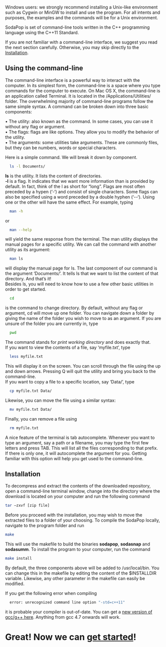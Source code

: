 Windows users: we strongly recommend installing a Unix-like environment such as Cygwin or MinGW to install and use the program. For all intents and purposes, the examples and the commands will be for a Unix environment. 

SodaPop is set of command-line tools written in the C++ programming language using the C++11 Standard.

If you are not familiar with a command-line interface, we suggest you read the next section carefully. Otherwise, you may skip directly to the [Installation](#installation).

## Using the command-line

The command-line interface is a powerful way to interact with the computer. In its simplest form, the command-line is a space where you type commands for the computer to execute. On Mac OS X, the command-line is an application called Terminal. It is located in the /Applications/Utilities/ folder. 
The overwhelming majority of command-line programs follow the same simple syntax. A command can be broken down into three basic components:

  •	The utility: also known as the command. In some cases, you can use it without any flag or argument.  
  •	The flags: flags are like options. They allow you to modify the behavior of the utility.   
  •	The arguments: some utilities take arguments. These are commonly files, but they can be numbers, words or special characters.  

Here is a simple command. We will break it down by component.
>
```bash
  ls -l Documents/
```  
**ls** is the utility. It lists the content of directories.  
**-l** is a flag. It indicates that we want more information than is provided by default. In fact, think of the l as short for “long”. Flags are most often preceded by a hypen (‘-‘) and consist of single characters. Some flags can also be specified using a word preceded by a double hyphen (‘--‘). Using one or the other will have the same effect. For example, typing
>
```bash
  man -h
```
or
>
```bash
  man --help
```

will yield the same response from the terminal. The man utility displays the manual pages for a specific utility. We can call the command with another utility as its argument: 
>
```bash
  man ls
```  
will display the manual page for ls.
The last component of our command is the argument ‘Documents/’. It tells ls that we want to list the content of that directory. And that’s it!  
Besides ls, you will need to know how to use a few other basic utilities in order to get started.
>
```bash
  cd
```  
is the command to change directory. By default, without any flag or argument, cd will move up one folder. You can navigate down a folder by giving the name of the folder you wish to move to as an argument. If you are unsure of the folder you are currently in, type
>
```bash
  pwd
```  
The command stands for *print working directory* and does exactly that.  
If you want to view the contents of a file, say ‘myfile.txt’, type
>
```bash
  less myfile.txt
```  
This will display it on the screen. You can scroll through the file using the up and down arrows. Pressing Q will quit the utility and bring you back to the command-line.  
If you want to copy a file to a specific location, say ‘Data/’, type
>
```bash
  cp myfile.txt Data/
```  
Likewise, you can move the file using a similar syntax:
>
```bash
  mv myfile.txt Data/
```  
Finally, you can remove a file using
>
```bash
  rm myfile.txt
```  
A nice feature of the terminal is tab autocomplete. Whenever you want to type an argument, say a path or a filename, you may type the first few letters and press TAB. This will list all the files corresponding to that prefix. If there is only one, it will autocomplete the argument for you. Getting familiar with this option will help you get used to the command-line.

<a name="installation"/>

## Installation

To decompress and extract the contents of the downloaded repository, open a command-line terminal window, change into the directory where the download is located on your computer and run the following command

>
```bash
tar –zxvf [zip file]
```

Before you proceed with the installation, you may wish to move the extracted files to a folder of your choosing. To compile the SodaPop locally, navigate to the program folder and run

>
```bash
make
```

This will use the makefile to build the binaries **sodapop**, **sodasnap** and **sodasumm**. To install the program to your computer, run the command

>
```bash
make install
```

By default, the three components above will be added to /usr/local/bin. You can change this in the makefile by editing the content of the $INSTALLDIR variable. Likewise, any other parameter in the makefile can easily be modified.

If you get the following error when compiling
>
```bash
  error: unrecognized command line option "-std=c++11"
```  
it is probable your compiler is out-of-date. You can get a [new version of gcc/g++ here](https://gcc.gnu.org/). Anything from gcc 4.7 onwards will work.

# Great! Now we can [get started](Running-a-basic-simulation.md)! 
